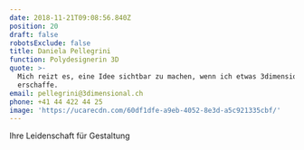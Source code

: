 ```yaml
---
date: 2018-11-21T09:08:56.840Z
position: 20
draft: false
robotsExclude: false
title: Daniela Pellegrini
function: Polydesignerin 3D
quote: >-
  Mich reizt es, eine Idee sichtbar zu machen, wenn ich etwas 3dimensionales
  erschaffe.
email: pellegrini@3dimensional.ch
phone: +41 44 422 44 25
image: 'https://ucarecdn.com/60df1dfe-a9eb-4052-8e3d-a5c921335cbf/'
---
```

Ihre Leidenschaft für Gestaltung
